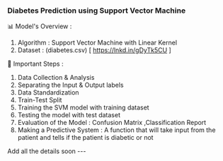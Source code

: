### Diabetes Prediction using Support Vector Machine

📊 Model's Overview  : 

1. Algorithm : Support Vector Machine with Linear Kernel 
2. Dataset : (diabetes.csv) [ https://lnkd.in/gDyTk5CU ]

📝 Important Steps : 

1. Data Collection & Analysis 
2. Separating the Input & Output labels
3. Data Standardization
4. Train-Test Split
5. Training the SVM model with training dataset
6. Testing the model with test dataset
7. Evaluation of the Model : Confusion Matrix ,Classification Report 
8. Making a Predictive System : A function that will take input from the patient and tells if the patient is diabetic or not 



Add all the details soon ---
